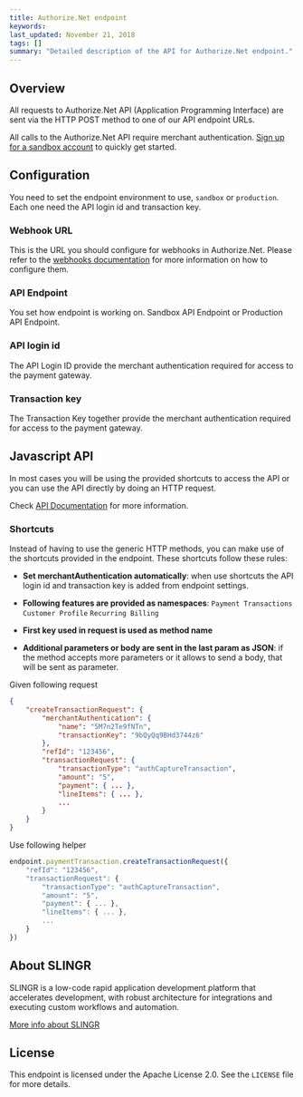 ```yaml
---
title: Authorize.Net endpoint
keywords: 
last_updated: November 21, 2018
tags: []
summary: "Detailed description of the API for Authorize.Net endpoint."
---
```


## Overview

All requests to Authorize.Net API (Application Programming Interface) are sent via the HTTP POST method to one of our 
API endpoint URLs. 
 
All calls to the Authorize.Net API require merchant authentication. 
[Sign up for a sandbox account](https://developer.authorize.net/hello_world/sandbox/) to quickly get started.

## Configuration

You need to set the endpoint environment to use, `sandbox` or `production`. Each one need the API login id and transaction key. 

### Webhook URL

This is the URL you should configure for webhooks in Authorize.Net. Please refer to the [webhooks documentation](https://developer.authorize.net/api/reference/features/webhooks.html) 
for more information on how to configure them.

### API Endpoint

You set how endpoint is working on. Sandbox API Endpoint or Production API Endpoint.

### API login id

The API Login ID provide the merchant authentication required for access to the payment gateway.

### Transaction key

The Transaction Key together provide the merchant authentication required for access to the payment gateway.


## Javascript API

In most cases you will be using the provided shortcuts to access the API or you can use the  API
directly by doing an HTTP request.

Check [API Documentation](https://developer.authorize.net/api/reference/index.html) for more information.

### Shortcuts

Instead of having to use the generic HTTP methods, you can make use of the shortcuts provided in the endpoint. These
shortcuts follow these rules:

- **Set merchantAuthentication automatically**: when use shortcuts the API login id and transaction key is added from endpoint settings.  

- **Following features are provided as namespaces**: `Payment Transactions` `Customer Profile` `Recurring Billing`

- **First key used in request is used as method name**

- **Additional parameters or body are sent in the last param as JSON**: if the method accepts more parameters or it 
  allows to send a body, that will be sent as parameter.
 
Given following request
```json
{
    "createTransactionRequest": {
        "merchantAuthentication": {
            "name": "5M7n2Te9fNTn",
            "transactionKey": "9bQyQq9BHd3744z6"
        },
        "refId": "123456",
        "transactionRequest": {
            "transactionType": "authCaptureTransaction",
            "amount": "5",
            "payment": { ... },
            "lineItems": { ... },
            ...
        }
    }
}
``` 

Use following helper

```js
endpoint.paymentTransaction.createTransactionRequest({
    "refId": "123456",
    "transactionRequest": {
        "transactionType": "authCaptureTransaction",
        "amount": "5",
        "payment": { ... },
        "lineItems": { ... },
        ...
    }
})
```

## About SLINGR

SLINGR is a low-code rapid application development platform that accelerates development, with robust architecture for integrations and executing custom workflows and automation.

[More info about SLINGR](https://slingr.io)

## License

This endpoint is licensed under the Apache License 2.0. See the `LICENSE` file for more details.
